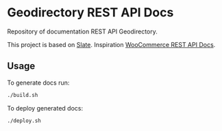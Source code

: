 # Geodirectory REST API Docs #

Repository of documentation REST API Geodirectory.

This project is based on [Slate](https://github.com/slatedocs/slate).
Inspiration [WooCommerce REST API Docs](https://github.com/woocommerce/woocommerce-rest-api-docs).

## Usage ##

To generate docs run:

```bash
./build.sh
```

To deploy generated docs:

```bash
./deploy.sh
```
